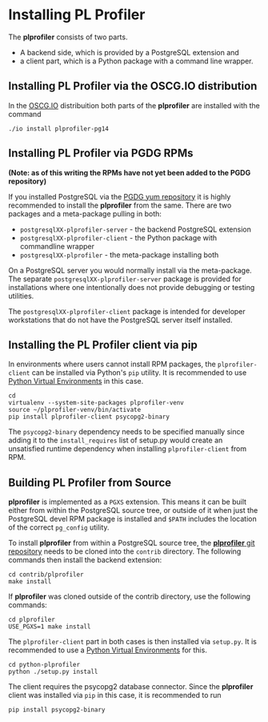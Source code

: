 Installing PL Profiler
======================

The **plprofiler** consists of two parts.
* A backend side, which is provided by a PostgreSQL extension and
* a client part, which is a Python package with a command line wrapper.

Installing PL Profiler via the OSCG.IO distribution
---------------------------------------------------

In the [OSCG.IO](https://oscg.io/) distribuition both parts of the **plprofiler** are installed with the command

```
./io install plprofiler-pg14
```

Installing PL Profiler via PGDG RPMs
------------------------------------

**(Note: as of this writing the RPMs have not yet been added to the PGDG repository)**

If you installed PostgreSQL via the [PGDG yum repository](https://yum.postgresql.org/) it is highly recommended to install the **plprofiler** from the same. There are two packages and a meta-package pulling in both:
* `postgresqlXX-plprofiler-server` - the backend PostgreSQL extension
* `postgresqlXX-plprofiler-client` - the Python package with commandline wrapper
* `postgresqlXX-plprofiler` - the meta-package installing both

On a PostgreSQL server you would normally install via the meta-package. The separate `postgresqlXX-plprofiler-server` package is provided for installations where one intentionally does not provide debugging or testing utilities.

The `postgresqlXX-plprofiler-client` package is intended for developer workstations that do not have the PostgreSQL server itself installed.

Installing the PL Profiler client via pip
-----------------------------------------

In environments where users cannot install RPM packages, the `plprofiler-client` can be installed via Python's `pip` utility. It is recommended to use [Python Virtual Environments](https://docs.python.org/3/library/venv.html) in this case.

```
cd
virtualenv --system-site-packages plprofiler-venv
source ~/plprofiler-venv/bin/activate
pip install plprofiler-client psycopg2-binary
```

The `psycopg2-binary` dependency needs to be specified manually since adding it to the `install_requires` list of setup.py would create an unsatisfied runtime dependency when installing `plprofiler-client` from RPM.

Building PL Profiler from Source
--------------------------------

**plprofiler** is implemented as a `PGXS` extension. This means it can be built either from within the PostgreSQL source tree, or outside of it when just the PostgreSQL devel RPM package is installed and `$PATH` includes the location of the correct `pg_config` utility.

To install **plprofiler** from within a PostgreSQL source tree, the [**plprofiler** git repository](https://github.com/bigsql/plprofiler.git) needs to be cloned into the `contrib` directory. The following commands then install the backend extension:

```
cd contrib/plprofiler
make install
```

If **plprofiler** was cloned outside of the contrib directory, use the following commands:

```
cd plprofiler
USE_PGXS=1 make install
```

The `plprofiler-client` part in both cases is then installed via `setup.py`. It is recommended to use a [Python Virtual Environments](https://docs.python.org/3/library/venv.html) for this.

```
cd python-plprofiler
python ./setup.py install
```

The client requires the psycopg2 database connector. Since the **plprofiler** client was installed via `pip` in this case, it is recommended to run

```
pip install psycopg2-binary
```
